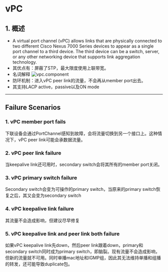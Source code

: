 # vPC
## 1. 概述
* A virtual port channel (vPC) allows links that are physically connected to two different Cisco Nexus 7000 Series devices to appear as a single port channel to a third device. The third device can be a switch, server, or any other networking device that supports link aggregation technology.
* 其优点有：屏蔽了STP，最大限度使用上联带宽。
* 名词解释
![vpc.component](https://github.com/Minions1128/net_tech_notes/blob/master/img/vpc.components.jpg "vpc.component")
* 防环机制：进入vPC peer link的流量，不会再从member port出去。
* 其支持LACP active，passive以及ON mode






-----------------------------------------------------------------------------------------------------------------
## Failure Scenarios
### 1. vPC member port fails
下联设备会通过PortChannel感知到故障，会将流量切换到另一个接口上。这种情况下，vPC peer link可能会承数据流量。
### 2. vPC peer link failure
当keepalive link还可用时，secondary switch会将其所有的member port关闭。
### 3. vPC primary switch failure
Secondary switch会变为可操作的primary switch，当原来的primary switch恢复之后，其又会变为secondary switch
### 4. vPC keepalive link failure
其流量不会造成影响，但建议尽早修复
### 5. vPC keepalive link and peer link both failure
如果vPC keepalive link先down，然后peer link跟着down，primary和secondary switch同时成为primary switch，即脑裂。现有流量不会造成影响，但新的流量就不可用。同时单播mac地址和IGMP组，因此其无法维持单播和组播的转发，还可能导致duplicate包。

